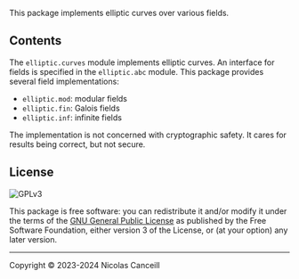 This package implements elliptic curves over various fields.

## Contents

The `elliptic.curves` module implements elliptic curves. An interface for fields is specified in the `elliptic.abc` module. This package provides several field implementations:
- `elliptic.mod`: modular fields
- `elliptic.fin`: Galois fields
- `elliptic.inf`: infinite fields

The implementation is not concerned with cryptographic safety. It cares for results being correct, but not secure.

## License

![GPLv3](https://www.gnu.org/graphics/gplv3-or-later.png)

This package is free software: you can redistribute it and/or modify it under the terms of the [GNU General Public License](https://www.gnu.org/licenses/) as published by the Free Software Foundation, either version 3 of the License, or (at your option) any later version.

***

Copyright © 2023-2024 Nicolas Canceill
